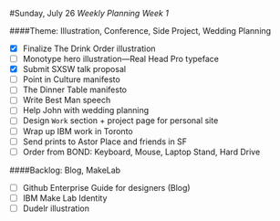 #Sunday, July 26
*Weekly Planning Week 1*

####Theme: Illustration, Conference, Side Project, Wedding Planning
* [x] Finalize The Drink Order illustration
* [ ] Monotype hero illustration—Real Head Pro typeface
* [x] Submit SXSW talk proposal
* [ ] Point in Culture manifesto
* [ ] The Dinner Table manifesto
* [ ] Write Best Man speech
* [ ] Help John with wedding planning
* [ ] Design `Work` section + project page for personal site
* [ ] Wrap up IBM work in Toronto
* [ ] Send prints to Astor Place and friends in SF
* [ ] Order from BOND: Keyboard, Mouse, Laptop Stand, Hard Drive

####Backlog: Blog, MakeLab

* [ ] Github Enterprise Guide for designers (Blog)
* [ ] IBM Make Lab Identity
* [ ] Dudelr illustration